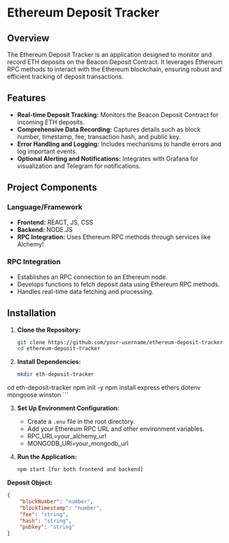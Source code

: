 # Ethereum Deposit Tracker

## Overview

The Ethereum Deposit Tracker is an application designed to monitor and record ETH deposits on the Beacon Deposit Contract. It leverages Ethereum RPC methods to interact with the Ethereum blockchain, ensuring robust and efficient tracking of deposit transactions.

## Features

- **Real-time Deposit Tracking:** Monitors the Beacon Deposit Contract for incoming ETH deposits.
- **Comprehensive Data Recording:** Captures details such as block number, timestamp, fee, transaction hash, and public key.
- **Error Handling and Logging:** Includes mechanisms to handle errors and log important events.
- **Optional Alerting and Notifications:** Integrates with Grafana for visualization and Telegram for notifications.
  
## Project Components

### Language/Framework

- **Frontend:** REACT, JS, CSS
- **Backend:** NODE.JS
- **RPC Integration:** Uses Ethereum RPC methods through services like Alchemy!

### RPC Integration

- Establishes an RPC connection to an Ethereum node.
- Develops functions to fetch deposit data using Ethereum RPC methods.
- Handles real-time data fetching and processing.


## Installation

1. **Clone the Repository:**
    ```bash
    git clone https://github.com/your-username/ethereum-deposit-tracker.git
    cd ethereum-deposit-tracker
    ```

2. **Install Dependencies:**
    ```bash
    mkdir eth-deposit-tracker
cd eth-deposit-tracker
npm init -y
npm install express ethers dotenv mongoose winston
    ```

3. **Set Up Environment Configuration:**
    - Create a `.env` file in the root directory.
    - Add your Ethereum RPC URL and other environment variables.
    - RPC_URL=your_alchemy_url
    - MONGODB_URI=your_mongodb_url

4. **Run the Application:**
    ```bash
   npm start [for both frontend and backend]
    ```

**Deposit Object:**

```json
{
    "blockNumber": "number",
    "blockTimestamp": "number",
    "fee": "string",
    "hash": "string",
    "pubkey": "string"
}
